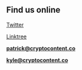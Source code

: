 ## Find us online

[Twitter](https://www.twitter.com/cryptocontentco)

[Linktree](https://linktr.ee/cryptocontentcompany)

**patrick@cryptocontent.co**

**kyle@cryptocontent.co**
